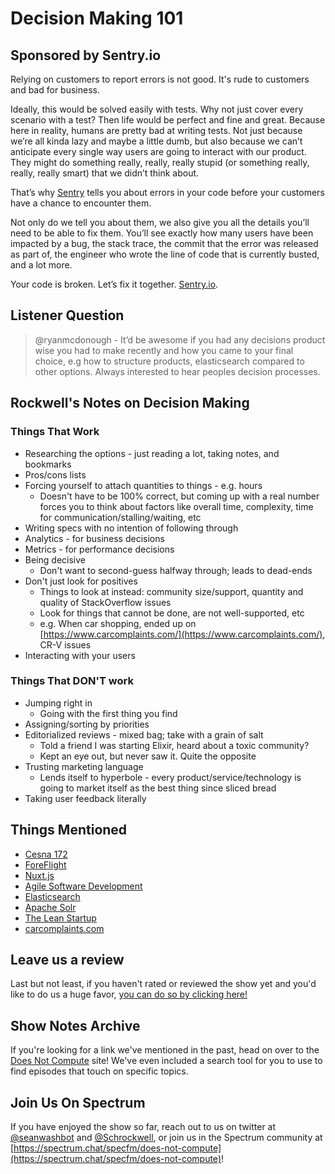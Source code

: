 # Decision Making 101

## Sponsored by Sentry.io

Relying on customers to report errors is not good. It's rude to customers and bad for business.

Ideally, this would be solved easily with tests. Why not just cover every scenario with a test? Then life would be perfect and fine and great. Because here in reality, humans are pretty bad at writing tests. Not just because we’re all kinda lazy and maybe a little dumb, but also because we can’t anticipate every single way users are going to interact with our product. They might do something really, really, really stupid (or something really, really, really smart) that we didn’t think about.

That’s why [Sentry](https://www.sentry.io) tells you about errors in your code before your customers have a chance to encounter them.

Not only do we tell you about them, we also give you all the details you’ll need to be able to fix them. You’ll see exactly how many users have been impacted by a bug, the stack trace, the commit that the error was released as part of, the engineer who wrote the line of code that is currently busted, and a lot more.

Your code is broken. Let’s fix it together. [Sentry.io](https://www.sentry.io).

## Listener Question

> @ryanmcdonough - It’d be awesome if you had any decisions product wise you had to make recently and how you came to your final choice, e.g how to structure products, elasticsearch compared to other options. Always interested to hear peoples decision processes.

## Rockwell's Notes on  Decision Making

### Things That Work

- Researching the options - just reading a lot, taking notes, and bookmarks
- Pros/cons lists
- Forcing yourself to attach quantities to things - e.g. hours
    - Doesn't have to be 100% correct, but coming up with a real number forces you to think about factors like overall time, complexity, time for communication/stalling/waiting, etc
- Writing specs with no intention of following through
- Analytics - for business decisions
- Metrics - for performance decisions
- Being decisive
    - Don't want to second-guess halfway through; leads to dead-ends
- Don't just look for positives
    - Things to look at instead: community size/support, quantity and quality of StackOverflow issues
    - Look for things that cannot be done, are not well-supported, etc
    - e.g. When car shopping, ended up on [https://www.carcomplaints.com/](https://www.carcomplaints.com/), CR-V issues
- Interacting with your users

### Things That DON'T work

- Jumping right in
    - Going with the first thing you find
- Assigning/sorting by priorities
- Editorialized reviews - mixed bag; take with a grain of salt
    - Told a friend I was starting Elixir, heard about a toxic community?
    - Kept an eye out, but never saw it. Quite the opposite
- Trusting marketing language
    - Lends itself to hyperbole - every product/service/technology is going to market itself as the best thing since sliced bread
- Taking user feedback literally

## Things Mentioned

- [Cesna 172](https://en.wikipedia.org/wiki/Cessna_172)
- [ForeFlight](https://foreflight.com/)
- [Nuxt.js](https://nuxtjs.org/)
- [Agile Software Development](https://en.wikipedia.org/wiki/Agile_software_development)
- [Elasticsearch](https://www.elastic.co/products/elasticsearch)
- [Apache Solr](https://lucene.apache.org/solr/)
- [The Lean Startup](https://theleanstartup.com/)
- [carcomplaints.com](https://www.carcomplaints.com/)

## Leave us a review

Last but not least, if you haven't rated or reviewed the show yet and you'd like to do us a huge favor, [you can do so by clicking here!](https://itunes.apple.com/us/podcast/does-not-compute/id1048731980?mt=2)

## Show Notes Archive

If you're looking for a link we've mentioned in the past, head on over to the [Does Not Compute](https://dnc.show) site! We've even included a search tool for you to use to find episodes that touch on specific topics.

## Join Us On Spectrum

If you have enjoyed the show so far, reach out to us on twitter at [@seanwashbot](https://twitter.com/seanwashbot) and [@Schrockwell](https://twitter.com/schrockwell), or join us in the Spectrum community at [https://spectrum.chat/specfm/does-not-compute](https://spectrum.chat/specfm/does-not-compute)!
